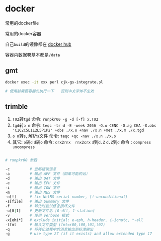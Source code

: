 # docker

常用的dockerfile 

常用的docker容器

自己`build`的镜像都在  [docker hub](https://hub.docker.com/u/vbeats)


容器内数据卷基本都是`/data`


## gmt

```bash
docker exec -it xxx perl cjk-gs-integrate.pl

# 使用前需要容器先执行一下   否则中文字体不生效
```


## trimble

1. `T02`转`tgd` 命令: `runpkr00 -g -d [-f] x.T02`
2. `tgd`转`o n` 命令: `teqc -tr d -E -week 2056 -O.o CENC -O.ag CEA -O.obs 'C1C2C5L1L2L5P1P2' +obs ./x.o +nav ./x.n +met ./x.m ./x.tgd`
3. `o n`转`s`, 解析`s`文件     命令: `teqc +qc -nav ./x.n ./x.o`
4.  其它: `o`转`d` `d`转`o`  命令: `crx2rnx  rnx2crx`
    `d`到`d.Z` `d.Z`到`d`    命令 : `compress uncompress`

```bash

# runpkr00 参数

-c         # 忽略错误信息
-a         # 输出 APP 文件（如果可能的话）
-d         # 输出 DAT 文件
-e         # 输出 EPH 文件
-i         # 输出 ION 文件
-m         # 输出 MES 文件
-n[!]      # fix NetRS serial number, [!-unconditional]
-s[file]   # 输出 Summary 文件
-f         # 转化时尝试修复损坏文件
-u[0|1]    # 更新文件名 [0-dft, 1-station]
-v         # 使用 verbose 模式
-x[ehi*]   # exclude initial: e-eph, h-header, i-ionutc, *-all
-tfmt      # 输入文件类型 (fmt=r00,t00,t01,t02)
-q         # 将转化过程中的消息输出到标准输出
-g         # use type 27 (if it exists) and allow extended type 17

```    